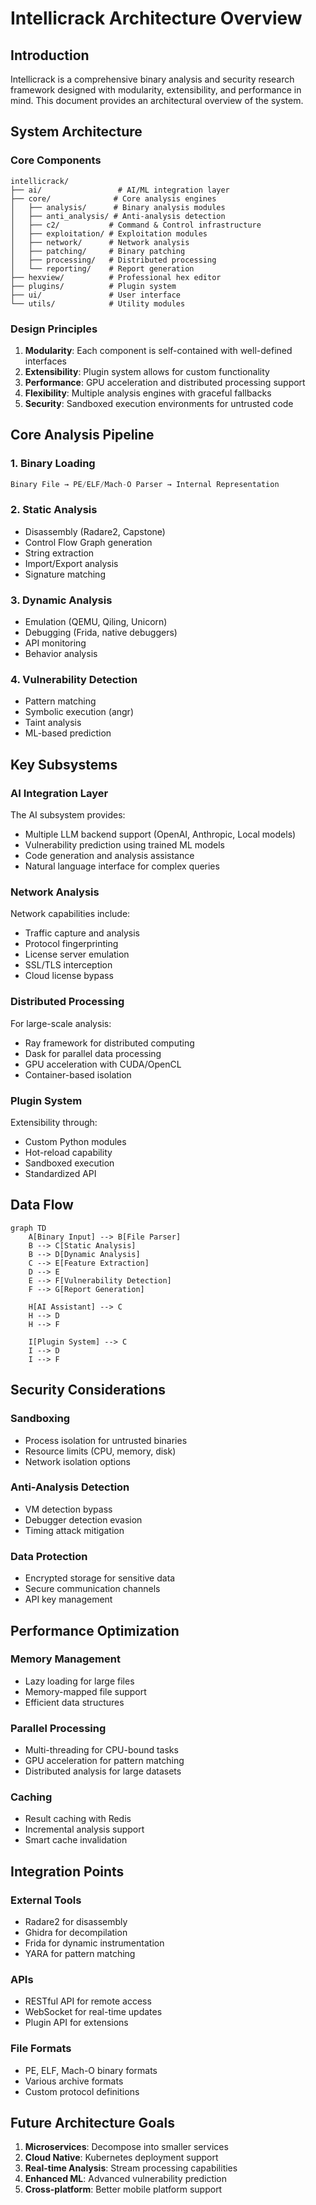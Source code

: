# Intellicrack Architecture Overview

## Introduction

Intellicrack is a comprehensive binary analysis and security research framework designed with modularity, extensibility, and performance in mind. This document provides an architectural overview of the system.

## System Architecture

### Core Components

```
intellicrack/
├── ai/                 # AI/ML integration layer
├── core/              # Core analysis engines
│   ├── analysis/      # Binary analysis modules
│   ├── anti_analysis/ # Anti-analysis detection
│   ├── c2/           # Command & Control infrastructure
│   ├── exploitation/ # Exploitation modules
│   ├── network/      # Network analysis
│   ├── patching/     # Binary patching
│   ├── processing/   # Distributed processing
│   └── reporting/    # Report generation
├── hexview/          # Professional hex editor
├── plugins/          # Plugin system
├── ui/               # User interface
└── utils/            # Utility modules
```

### Design Principles

1. **Modularity**: Each component is self-contained with well-defined interfaces
2. **Extensibility**: Plugin system allows for custom functionality
3. **Performance**: GPU acceleration and distributed processing support
4. **Flexibility**: Multiple analysis engines with graceful fallbacks
5. **Security**: Sandboxed execution environments for untrusted code

## Core Analysis Pipeline

### 1. Binary Loading
```python
Binary File → PE/ELF/Mach-O Parser → Internal Representation
```

### 2. Static Analysis
- Disassembly (Radare2, Capstone)
- Control Flow Graph generation
- String extraction
- Import/Export analysis
- Signature matching

### 3. Dynamic Analysis
- Emulation (QEMU, Qiling, Unicorn)
- Debugging (Frida, native debuggers)
- API monitoring
- Behavior analysis

### 4. Vulnerability Detection
- Pattern matching
- Symbolic execution (angr)
- Taint analysis
- ML-based prediction

## Key Subsystems

### AI Integration Layer

The AI subsystem provides:
- Multiple LLM backend support (OpenAI, Anthropic, Local models)
- Vulnerability prediction using trained ML models
- Code generation and analysis assistance
- Natural language interface for complex queries

### Network Analysis

Network capabilities include:
- Traffic capture and analysis
- Protocol fingerprinting
- License server emulation
- SSL/TLS interception
- Cloud license bypass

### Distributed Processing

For large-scale analysis:
- Ray framework for distributed computing
- Dask for parallel data processing
- GPU acceleration with CUDA/OpenCL
- Container-based isolation

### Plugin System

Extensibility through:
- Custom Python modules
- Hot-reload capability
- Sandboxed execution
- Standardized API

## Data Flow

```mermaid
graph TD
    A[Binary Input] --> B[File Parser]
    B --> C[Static Analysis]
    B --> D[Dynamic Analysis]
    C --> E[Feature Extraction]
    D --> E
    E --> F[Vulnerability Detection]
    F --> G[Report Generation]
    
    H[AI Assistant] --> C
    H --> D
    H --> F
    
    I[Plugin System] --> C
    I --> D
    I --> F
```

## Security Considerations

### Sandboxing
- Process isolation for untrusted binaries
- Resource limits (CPU, memory, disk)
- Network isolation options

### Anti-Analysis Detection
- VM detection bypass
- Debugger detection evasion
- Timing attack mitigation

### Data Protection
- Encrypted storage for sensitive data
- Secure communication channels
- API key management

## Performance Optimization

### Memory Management
- Lazy loading for large files
- Memory-mapped file support
- Efficient data structures

### Parallel Processing
- Multi-threading for CPU-bound tasks
- GPU acceleration for pattern matching
- Distributed analysis for large datasets

### Caching
- Result caching with Redis
- Incremental analysis support
- Smart cache invalidation

## Integration Points

### External Tools
- Radare2 for disassembly
- Ghidra for decompilation
- Frida for dynamic instrumentation
- YARA for pattern matching

### APIs
- RESTful API for remote access
- WebSocket for real-time updates
- Plugin API for extensions

### File Formats
- PE, ELF, Mach-O binary formats
- Various archive formats
- Custom protocol definitions

## Future Architecture Goals

1. **Microservices**: Decompose into smaller services
2. **Cloud Native**: Kubernetes deployment support
3. **Real-time Analysis**: Stream processing capabilities
4. **Enhanced ML**: Advanced vulnerability prediction
5. **Cross-platform**: Better mobile platform support